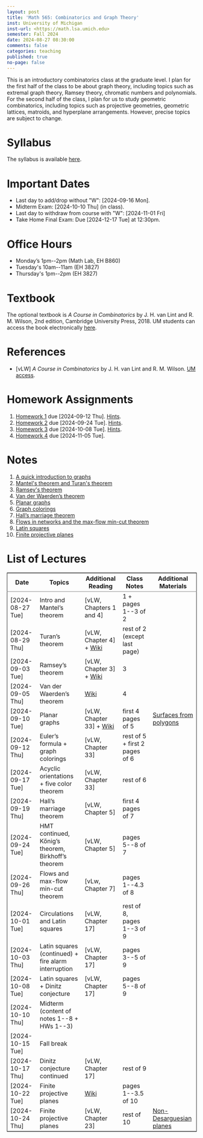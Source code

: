 ```yaml
---
layout: post
title: 'Math 565: Combinatorics and Graph Theory'
inst: University of Michigan
inst-url: <https://math.lsa.umich.edu>
semester: Fall 2024
date: 2024-08-27 08:30:00
comments: false
categories: teaching
published: true
no-page: false 
---
```

This is an introductory combinatorics class at the graduate level.
I plan for the first half of the class to be about graph theory, including
topics such as extremal graph theory, Ramsey theory, chromatic numbers
and polynomials.
For the second half of the class, I plan for us to 
study geometric combinatorics, including topics such as projective
geometries, geometric lattices, matroids, and hyperplane arrangements.
However, precise topics are subject to change. 


# Syllabus

The syllabus is available [here](https://www.dropbox.com/scl/fi/ssmxxbwi05fkn3612gtkq/24F-Math565-Syllabus.pdf?rlkey=umpfkz0fpy4xegc9kui781xmj&dl=0).


# Important Dates

-   Last day to add/drop without "W": <span class="timestamp-wrapper"><span class="timestamp">[2024-09-16 Mon]</span></span>.
-   Midterm Exam: <span class="timestamp-wrapper"><span class="timestamp">[2024-10-10 Thu] </span></span> (in class).
-   Last day to withdraw from course with "W": <span class="timestamp-wrapper"><span class="timestamp">[2024-11-01 Fri]</span></span>
-   Take Home Final Exam: Due <span class="timestamp-wrapper"><span class="timestamp">[2024-12-17 Tue] </span></span> at 12:30pm.


# Office Hours

-   Monday’s 1pm--2pm (Math Lab, EH B860)
-   Tuesday's 10am--11am (EH 3827)
-   Thursday's 1pm--2pm (EH 3827)


# Textbook

The optional textbook is *A Course in Combinatorics* by J. H. van Lint and R. M. Wilson, 2nd edition, Cambridge University Press, 2018. UM students can access the book electronically [here](https://doi-org.proxy.lib.umich.edu/10.1017/CBO9780511987045).


# References

-   [vLW] *A Course in Combinatorics* by J. H. van Lint and R. M. Wilson. [UM access](https://doi-org.proxy.lib.umich.edu/10.1017/CBO9780511987045).


# Homework Assignments

1.  [Homework 1](https://www.dropbox.com/scl/fi/uws1z9ila4ta5gq2fwbih/Math565-Homework1.pdf?rlkey=zt64ihneyuh30ry0ii7vdlwpp&dl=0) due <span class="timestamp-wrapper"><span class="timestamp">[2024-09-12 Thu]</span></span>. [Hints](https://www.dropbox.com/scl/fi/w47i9kx5c705v0naofzyz/Math565-Hints-Homework1.pdf?rlkey=bc7n2y82rly8p8cqvb3t0cwj1&dl=0).
2.  [Homework 2](https://www.dropbox.com/scl/fi/hy4x92r1q8slmt26efuzm/Math565-Homework2.pdf?rlkey=8gq1gdn0uptdrnzs06eycdyxv&st=9ujx51na&dl=0) due <span class="timestamp-wrapper"><span class="timestamp">[2024-09-24 Tue]</span></span>. [Hints](https://www.dropbox.com/scl/fi/oe10927yq51vvy018vrif/Math565-Hints-Homework2.pdf?rlkey=tj34opv0eu5tdy2qmxz3u9om7&st=2kb0hos0&dl=0).
3.  [Homework 3](https://www.dropbox.com/scl/fi/qy1cerbblgud2ajmiobyk/Math565-Homework3.pdf?rlkey=v9kr26aomho1pgnpzbc80vqb8&st=pkhqzznn&dl=0) due <span class="timestamp-wrapper"><span class="timestamp">[2024-10-08 Tue]</span></span>. [Hints](https://www.dropbox.com/scl/fi/mo92x3421k9yu1ypvzc57/Math565-Hints-Homework3.pdf?rlkey=ja1ixbva7rovknr3tmogwljhy&st=6aja2h6t&dl=0).
4.  [Homework 4](https://www.dropbox.com/scl/fi/inln8czlq2ka51ute5bpx/Math565-Homework4.pdf?rlkey=ii6gbnypkeurw73ibf9gcr43f&st=zvu4u1e5&dl=0) due <span class="timestamp-wrapper"><span class="timestamp">[2024-11-05 Tue]</span></span>.


# Notes

1.  [A quick introduction to graphs](https://www.dropbox.com/scl/fi/obj4s9jcpm83l7qgz9ww1/1-Quick-intro-to-graphs.pdf?rlkey=owguctpxa48l773z1637qb8wd&dl=0)
2.  [Mantel's theorem and Turan's theorem](https://www.dropbox.com/scl/fi/3b8cftj3z0n1phaftuws4/2-Mantel-s-Theorem-and-Tur-n-s-Theorem.pdf?rlkey=hqyt68onshosmykhe6hb9wtt4&dl=0)
3.  [Ramsey's theorem](https://www.dropbox.com/scl/fi/54x7o5ygniwlq7dni3cxy/3-Ramsey-s-Theorem.pdf?rlkey=3eojvoub71ipgu2x99yn1ch7h&dl=0)
4.  [Van der Waerden’s theorem](https://www.dropbox.com/scl/fi/bgdwzu2obfdl7z0agmc9m/4-Van-der-Waerden-s-theorem.pdf?rlkey=h9uswfibhp2ohwv5958axpyu2&dl=0)
5.  [Planar graphs](https://www.dropbox.com/scl/fi/shcfttstoaltjth69qeis/5-Planar-graphs-and-embeddings-on-surfaces.pdf?rlkey=0sf213u4yxpe6atg3tvln7fps&dl=0)
6.  [Graph colorings](https://www.dropbox.com/scl/fi/7llq0zpxuzvvvagcusg1a/6-Graph-coloring.pdf?rlkey=a4b328f2z9bldtjm6k1lbyv21&st=206p7s08&dl=0)
7.  [Hall’s marriage theorem](https://www.dropbox.com/scl/fi/mblmbw1aacyqf8ui3k8r9/7-Hall-s-marriage-theorem.pdf?rlkey=02ktww9u1is8dtfrgrsl1c6op&st=tc8ejkfm&dl=0)
8.  [Flows in networks and the max-flow min-cut theorem](https://www.dropbox.com/scl/fi/fb71ma5zyalg09xwrguod/8-Flows-in-networks-and-the-max-flow-min-cut-theorem.pdf?rlkey=kr4imm77s2emek5nb0z373syg&st=11vgf78z&dl=0)
9.  [Latin squares](https://www.dropbox.com/s/ub7sewk4ri2s7te/9-Latin%20squares.pdf?st=qda62juw&dl=0)
10. [Finite projective planes](https://www.dropbox.com/scl/fi/1h5mpvoj387h1acy7rw5w/10-Finite-projective-planes.pdf?rlkey=qmje3pvifmjej2qazjl8704fc&st=ryef7uv3&dl=0)


# List of Lectures

<table border="2" cellspacing="0" cellpadding="6" rules="groups" frame="hsides">


<colgroup>
<col  class="org-left" />

<col  class="org-left" />

<col  class="org-left" />

<col  class="org-left" />

<col  class="org-left" />
</colgroup>
<thead>
<tr>
<th scope="col" class="org-left">Date</th>
<th scope="col" class="org-left">Topics</th>
<th scope="col" class="org-left">Additional Reading</th>
<th scope="col" class="org-left">Class Notes</th>
<th scope="col" class="org-left">Additional Materials</th>
</tr>
</thead>

<tbody>
<tr>
<td class="org-left"><span class="timestamp-wrapper"><span class="timestamp">[2024-08-27 Tue]</span></span></td>
<td class="org-left">Intro and Mantel’s theorem</td>
<td class="org-left">[vLW, Chapters 1 and 4]</td>
<td class="org-left">1 + pages 1--3 of 2</td>
<td class="org-left">&#xa0;</td>
</tr>


<tr>
<td class="org-left"><span class="timestamp-wrapper"><span class="timestamp">[2024-08-29 Thu]</span></span></td>
<td class="org-left">Turan’s theorem</td>
<td class="org-left">[vLW, Chapter 4] + <a href="https://en.wikipedia.org/wiki/Tur%C3%A1n%27s_theorem">Wiki</a></td>
<td class="org-left">rest of 2 (except last page)</td>
<td class="org-left">&#xa0;</td>
</tr>


<tr>
<td class="org-left"><span class="timestamp-wrapper"><span class="timestamp">[2024-09-03 Tue]</span></span></td>
<td class="org-left">Ramsey’s theorem</td>
<td class="org-left">[vLW, Chapter 3] + <a href="https://en.wikipedia.org/wiki/Ramsey%27s_theorem">Wiki</a></td>
<td class="org-left">3</td>
<td class="org-left">&#xa0;</td>
</tr>


<tr>
<td class="org-left"><span class="timestamp-wrapper"><span class="timestamp">[2024-09-05 Thu]</span></span></td>
<td class="org-left">Van der Waerden’s theorem</td>
<td class="org-left"><a href="https://en.wikipedia.org/wiki/Van_der_Waerden%27s_theorem">Wiki</a></td>
<td class="org-left">4</td>
<td class="org-left">&#xa0;</td>
</tr>


<tr>
<td class="org-left"><span class="timestamp-wrapper"><span class="timestamp">[2024-09-10 Tue]</span></span></td>
<td class="org-left">Planar graphs</td>
<td class="org-left">[vLW, Chapter 33] + <a href="https://en.wikipedia.org/wiki/Planar_graph">Wiki</a></td>
<td class="org-left">first 4 pages of 5</td>
<td class="org-left"><a href="https://en.wikipedia.org/wiki/Surface_(topology)#Construction_from_polygons">Surfaces from polygons</a></td>
</tr>


<tr>
<td class="org-left"><span class="timestamp-wrapper"><span class="timestamp">[2024-09-12 Thu]</span></span></td>
<td class="org-left">Euler’s formula + graph colorings</td>
<td class="org-left">[vLW, Chapter 33]</td>
<td class="org-left">rest of 5 + first 2 pages of 6</td>
<td class="org-left">&#xa0;</td>
</tr>


<tr>
<td class="org-left"><span class="timestamp-wrapper"><span class="timestamp">[2024-09-17 Tue]</span></span></td>
<td class="org-left">Acyclic orientations + five color theorem</td>
<td class="org-left">[vLW, Chapter 33]</td>
<td class="org-left">rest of 6</td>
<td class="org-left">&#xa0;</td>
</tr>


<tr>
<td class="org-left"><span class="timestamp-wrapper"><span class="timestamp">[2024-09-19 Thu]</span></span></td>
<td class="org-left">Hall’s marriage theorem</td>
<td class="org-left">[vLW, Chapter 5]</td>
<td class="org-left">first 4 pages of 7</td>
<td class="org-left">&#xa0;</td>
</tr>


<tr>
<td class="org-left"><span class="timestamp-wrapper"><span class="timestamp">[2024-09-24 Tue]</span></span></td>
<td class="org-left">HMT continued, Kőnig’s theorem, Birkhoff’s theorem</td>
<td class="org-left">[vLW, Chapter 5]</td>
<td class="org-left">pages 5--8 of 7</td>
<td class="org-left">&#xa0;</td>
</tr>


<tr>
<td class="org-left"><span class="timestamp-wrapper"><span class="timestamp">[2024-09-26 Thu]</span></span></td>
<td class="org-left">Flows and max-flow min-cut theorem</td>
<td class="org-left">[vLw, Chapter 7]</td>
<td class="org-left">pages 1--4.3 of 8</td>
<td class="org-left">&#xa0;</td>
</tr>


<tr>
<td class="org-left"><span class="timestamp-wrapper"><span class="timestamp">[2024-10-01 Tue]</span></span></td>
<td class="org-left">Circulations and Latin squares</td>
<td class="org-left">[vLW, Chapter 17]</td>
<td class="org-left">rest of 8, pages 1--3 of 9</td>
<td class="org-left">&#xa0;</td>
</tr>


<tr>
<td class="org-left"><span class="timestamp-wrapper"><span class="timestamp">[2024-10-03 Thu]</span></span></td>
<td class="org-left">Latin squares (continued) + fire alarm interruption</td>
<td class="org-left">[vLW, Chapter 17]</td>
<td class="org-left">pages 3--5 of 9</td>
<td class="org-left">&#xa0;</td>
</tr>


<tr>
<td class="org-left"><span class="timestamp-wrapper"><span class="timestamp">[2024-10-08 Tue]</span></span></td>
<td class="org-left">Latin squares + Dinitz conjecture</td>
<td class="org-left">[vLW, Chapter 17]</td>
<td class="org-left">pages 5--8 of 9</td>
<td class="org-left">&#xa0;</td>
</tr>


<tr>
<td class="org-left"><span class="timestamp-wrapper"><span class="timestamp">[2024-10-10 Thu]</span></span></td>
<td class="org-left">Midterm (content of notes 1--8 + HWs 1--3)</td>
<td class="org-left">&#xa0;</td>
<td class="org-left">&#xa0;</td>
<td class="org-left">&#xa0;</td>
</tr>


<tr>
<td class="org-left"><span class="timestamp-wrapper"><span class="timestamp">[2024-10-15 Tue]</span></span></td>
<td class="org-left">Fall break</td>
<td class="org-left">&#xa0;</td>
<td class="org-left">&#xa0;</td>
<td class="org-left">&#xa0;</td>
</tr>


<tr>
<td class="org-left"><span class="timestamp-wrapper"><span class="timestamp">[2024-10-17 Thu]</span></span></td>
<td class="org-left">Dinitz conjecture continued</td>
<td class="org-left">[vLW, Chapter 17]</td>
<td class="org-left">rest of 9</td>
<td class="org-left">&#xa0;</td>
</tr>


<tr>
<td class="org-left"><span class="timestamp-wrapper"><span class="timestamp">[2024-10-22 Tue]</span></span></td>
<td class="org-left">Finite projective planes</td>
<td class="org-left"><a href="https://en.wikipedia.org/wiki/Projective_plane">Wiki</a></td>
<td class="org-left">pages 1--3.5 of 10</td>
<td class="org-left">&#xa0;</td>
</tr>


<tr>
<td class="org-left"><span class="timestamp-wrapper"><span class="timestamp">[2024-10-24 Thu]</span></span></td>
<td class="org-left">Finite projective planes</td>
<td class="org-left">[vLW, Chapter 23]</td>
<td class="org-left">rest of 10</td>
<td class="org-left"><a href="https://en.wikipedia.org/wiki/Non-Desarguesian_plane">Non-Desarguesian planes</a></td>
</tr>
</tbody>
</table>

